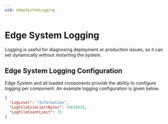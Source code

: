 ```yaml
---
uid: edgeSystemLogging
---
```


# Edge System Logging

Logging is useful for diagnosing deployment or production issues, so it can set dynamically without restarting the system.

## Edge System Logging Configuration

Edge System and all loaded components provide the ability to configure logging per component.  An example logging configuration is given below.

```json
{
  "LogLevel": "Information",
  "LogFileSizeLimitBytes": 34636833,
  "LogFileCountLimit": 31
}
```


